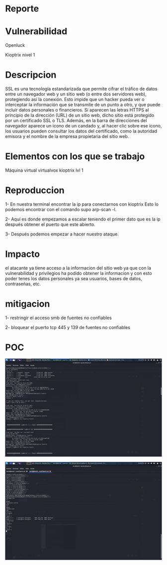 # Reporte
 
# Vulnerabilidad 
Openluck

Kioptrix nivel 1 
# Descripcion 
SSL es una tecnología estandarizada que permite cifrar el tráfico de datos entre un navegador web y un sitio web (o entre dos servidores web), protegiendo así la conexión. Esto impide que un hacker pueda ver o interceptar la información que se transmite de un punto a otro, y que puede incluir datos personales o financieros.
Si aparecen las letras HTTPS al principio de la dirección (URL) de un sitio web, dicho sitio está protegido por un certificado SSL o TLS. Además, en la barra de direcciones del navegador aparece un icono de un candado y, al hacer clic sobre ese icono, los usuarios pueden consultar los datos del certificado, como la autoridad emisora y el nombre de la empresa propietaria del sitio web.

# Elementos con los que se trabajo 
Máquina virtual virtualvox kioptrix lvl 1

# Reproduccion
1-	En nuestra terminal encontrar la ip para conectarnos con kioptrix
Esto lo podemos encontrar con el comando supo arp-scan -l.

2-	Aquí es donde empezamos a escalar teniendo el primer dato que es la ip después obtener el puerto que este abierto.

3-	Después podemos empezar a hacer nuestro ataque.

# Impacto
el atacante ya tiene acceso a la informacion del sitio web ya que con la vulnerabilidad y privilegios ha podido obtener la informacion 
y con esto poder tenes los datos personales ya sea usuarios, bases de datos, contraseñas, etc.

# mitigacion 
1- restringir el acceso smb de fuentes no confiables

2- bloquear el puerto tcp 445 y 139 de fuentes no confiables

# POC

![imagen 1](./fotos/img1.png)

![imagen 2](./fotos/img2.png)
